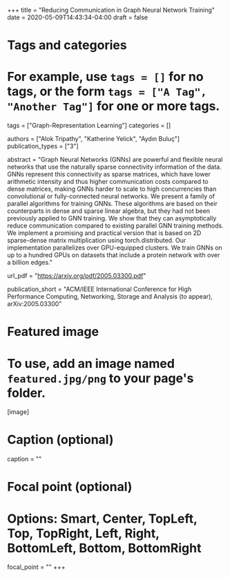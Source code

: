 +++
title = "Reducing Communication in Graph Neural Network Training"
date = 2020-05-09T14:43:34-04:00
draft = false

# Tags and categories
# For example, use `tags = []` for no tags, or the form `tags = ["A Tag", "Another Tag"]` for one or more tags.
tags = ["Graph-Representation Learning"]
categories = []

authors = ["Alok Tripathy", "Katherine Yelick", "Aydın Buluç"]
publication_types = ["3"]

abstract = "Graph Neural Networks (GNNs) are powerful and flexible neural networks that use the naturally sparse connectivity information of the data. GNNs represent this connectivity as sparse matrices, which have lower arithmetic intensity and thus higher communication costs compared to dense matrices, making GNNs harder to scale to high concurrencies than convolutional or fully-connected neural networks. We present a family of parallel algorithms for training GNNs. These algorithms are based on their counterparts in dense and sparse linear algebra, but they had not been previously applied to GNN training. We show that they can asymptotically reduce communication compared to existing parallel GNN training methods. We implement a promising and practical version that is based on 2D sparse-dense matrix multiplication using torch.distributed. Our implementation parallelizes over GPU-equipped clusters. We train GNNs on up to a hundred GPUs on datasets that include a protein network with over a billion edges."

url_pdf = "https://arxiv.org/pdf/2005.03300.pdf"

publication_short = "ACM/IEEE International Conference for High Performance Computing, Networking, Storage and Analysis (to appear), arXiv:2005.03300"

# Featured image
# To use, add an image named `featured.jpg/png` to your page's folder. 
[image]
  # Caption (optional)
  caption = ""

  # Focal point (optional)
  # Options: Smart, Center, TopLeft, Top, TopRight, Left, Right, BottomLeft, Bottom, BottomRight
  focal_point = ""
+++
